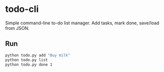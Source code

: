 # todo-cli

Simple command-line to-do list manager. Add tasks, mark done, save/load from JSON.

## Run
```bash
python todo.py add "Buy milk"
python todo.py list
python todo.py done 1
```
